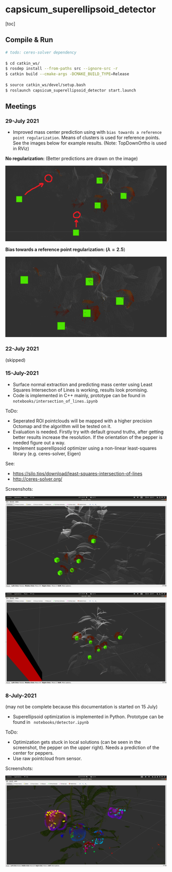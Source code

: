 # capsicum_superellipsoid_detector

[toc]



## Compile & Run

```bash
# todo: ceres-solver dependency

$ cd catkin_ws/
$ rosdep install --from-paths src --ignore-src -r
$ catkin build --cmake-args -DCMAKE_BUILD_TYPE=Release

$ source catkin_ws/devel/setup.bash
$ roslaunch capsicum_superellipsoid_detector start.launch
```







## Meetings

### 29-July 2021

- Improved mass center prediction using with `bias towards a reference point regularization`. Means of clusters is used for reference points. See the images below for example results. (Note: TopDownOrtho is used in RViz)

**No regularization:** (Better predictions are drawn on the image)

![](imgs/3_regularization_a.png)

**Bias towards a reference point regularization: ($\lambda = 2.5$**)

![](imgs/3_regularization_b.png)



### 22-July 2021

(skipped)



### 15-July-2021

- Surface normal extraction and predicting mass center using Least Squares Intersectıon of Lines is working, results look promising.
- Code is implemented in C++ mainly, prototype can be found in `notebooks/intersection_of_lines.ipynb`

ToDo:

- Seperated ROI pointclouds will be mapped with a higher precision Octomap and the algorithm will be tested on it.
- Evaluation is needed. Firstly try with default ground truths, after getting better results increase the resolution. If the orientation of the pepper is needed figure out a way.
- Implement superellipsoid optimizer using a non-linear least-squares library (e.g. ceres-solver, Eigen)

See:

- https://silo.tips/download/least-squares-intersection-of-lines
- http://ceres-solver.org/

Screenshots:

![](imgs/2_mass_center_predictor/1.png)

![](imgs/2_mass_center_predictor/2.png)



### 8-July-2021

(may not be complete because this documentation is started on 15 July)

- Superellipsoid optimization is implemented in Python. Prototype can be found in ` notebooks/detector.ipynb`

ToDo:

- Optimization gets stuck in local solutions (can be seen in the screenshot, the pepper on the upper right). Needs a prediction of the center for peppers.
- Use raw pointcloud from sensor.

Screenshots:

![](imgs/1_python_superellipsoid.png)
